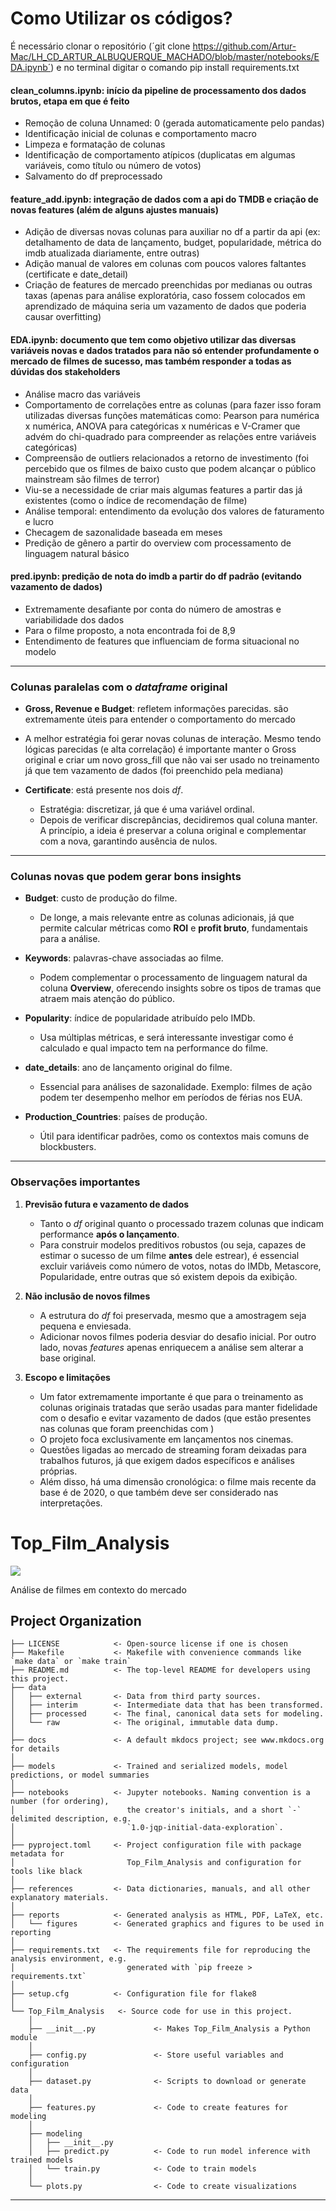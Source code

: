 # Como Utilizar os códigos?

É necessário clonar o repositório (´git clone https://github.com/Artur-Mac/LH_CD_ARTUR_ALBUQUERQUE_MACHADO/blob/master/notebooks/EDA.ipynb´) e no terminal digitar o comando pip install requirements.txt

#### **clean_columns.ipynb**: início da pipeline de processamento dos dados brutos, etapa em que é feito
- Remoção de coluna Unnamed: 0 (gerada automaticamente pelo pandas)
- Identificação inicial de colunas e comportamento macro
- Limpeza e formatação de colunas
- Identificação de comportamento atípicos (duplicatas em algumas variáveis, como título ou número de votos)
- Salvamento do df preprocessado

#### **feature_add.ipynb**: integração de dados com a api do TMDB e criação de novas features (além de alguns ajustes manuais)
- Adição de diversas novas colunas para auxiliar no df a partir da api (ex: detalhamento de data de lançamento, budget, popularidade, métrica do imdb atualizada diariamente, entre outras)
- Adição manual de valores em colunas com poucos valores faltantes (certificate e date_detail)
- Criação de features de mercado preenchidas por medianas ou outras taxas (apenas para análise exploratória, caso fossem colocados em aprendizado de máquina seria um vazamento de dados que poderia causar overfitting)
	
#### **EDA.ipynb**: documento que tem como objetivo utilizar das diversas variáveis novas e dados tratados para não só entender profundamente o mercado de filmes de sucesso, mas também responder a todas as dúvidas dos stakeholders
- Análise macro das variáveis
- Comportamento de correlações entre as colunas (para fazer isso foram utilizadas diversas funções matemáticas como: Pearson para numérica x numérica, ANOVA para categóricas x numéricas e V-Cramer que advém do chi-quadrado para compreender as relações entre variáveis categóricas)
- Compreensão de outliers relacionados a retorno de investimento (foi percebido que os filmes de baixo custo que podem alcançar o público mainstream são filmes de terror)
- Viu-se a necessidade de criar mais algumas features a partir das já existentes (como o índice de recomendação de filme)
- Análise temporal: entendimento da evolução dos valores de faturamento e lucro
- Checagem de sazonalidade baseada em meses
- Predição de gênero a partir do overview com processamento de linguagem natural básico

#### **pred.ipynb**: predição de nota do imdb a partir do df padrão (evitando vazamento de dados)
- Extremamente desafiante por conta do número de amostras e variabilidade dos dados
- Para o filme proposto, a nota encontrada foi de 8,9
- Entendimento de features que influenciam de forma situacional no modelo

---

### Colunas paralelas com o *dataframe* original

* **Gross, Revenue e Budget**: refletem informações parecidas. são extremamente úteis para entender o comportamento do mercado
- A melhor estratégia foi gerar novas colunas de interação. Mesmo tendo lógicas parecidas (e alta correlação) é importante manter o Gross original e criar um novo gross_fill que não vai ser usado no treinamento já que tem vazamento de dados (foi preenchido pela mediana)

* **Certificate**: está presente nos dois *df*.

  * Estratégia: discretizar, já que é uma variável ordinal.
  * Depois de verificar discrepâncias, decidiremos qual coluna manter. A princípio, a ideia é preservar a coluna original e complementar com a nova, garantindo ausência de nulos.

---

### Colunas novas que podem gerar bons insights

* **Budget**: custo de produção do filme.

  * De longe, a mais relevante entre as colunas adicionais, já que permite calcular métricas como **ROI** e **profit bruto**, fundamentais para a análise.

* **Keywords**: palavras-chave associadas ao filme.

  * Podem complementar o processamento de linguagem natural da coluna **Overview**, oferecendo insights sobre os tipos de tramas que atraem mais atenção do público.

* **Popularity**: índice de popularidade atribuído pelo IMDb.

  * Usa múltiplas métricas, e será interessante investigar como é calculado e qual impacto tem na performance do filme.

* **date\_details**: ano de lançamento original do filme.

  * Essencial para análises de sazonalidade. Exemplo: filmes de ação podem ter desempenho melhor em períodos de férias nos EUA.

* **Production\_Countries**: países de produção.

  * Útil para identificar padrões, como os contextos mais comuns de blockbusters.

---

### Observações importantes

1. **Previsão futura e vazamento de dados**

   * Tanto o *df* original quanto o processado trazem colunas que indicam performance **após o lançamento**.
   * Para construir modelos preditivos robustos (ou seja, capazes de estimar o sucesso de um filme **antes** dele estrear), é essencial excluir variáveis como número de votos, notas do IMDb, Metascore, Popularidade, entre outras que só existem depois da exibição.

2. **Não inclusão de novos filmes**

   * A estrutura do *df* foi preservada, mesmo que a amostragem seja pequena e enviesada.
   * Adicionar novos filmes poderia desviar do desafio inicial. Por outro lado, novas *features* apenas enriquecem a análise sem alterar a base original.

3. **Escopo e limitações**

    * Um fator extremamente importante é que para o treinamento as colunas originais tratadas que serão usadas para manter fidelidade com o desafio e evitar vazamento de dados (que estão presentes nas colunas que foram preenchidas com )
   * O projeto foca exclusivamente em lançamentos nos cinemas.
   * Questões ligadas ao mercado de streaming foram deixadas para trabalhos futuros, já que exigem dados específicos e análises próprias.
   * Além disso, há uma dimensão cronológica: o filme mais recente da base é de 2020, o que também deve ser considerado nas interpretações.


# Top_Film_Analysis

<a target="_blank" href="https://cookiecutter-data-science.drivendata.org/">
    <img src="https://img.shields.io/badge/CCDS-Project%20template-328F97?logo=cookiecutter" />
</a>

Análise de filmes em contexto do mercado

## Project Organization

```
├── LICENSE            <- Open-source license if one is chosen
├── Makefile           <- Makefile with convenience commands like `make data` or `make train`
├── README.md          <- The top-level README for developers using this project.
├── data
│   ├── external       <- Data from third party sources.
│   ├── interim        <- Intermediate data that has been transformed.
│   ├── processed      <- The final, canonical data sets for modeling.
│   └── raw            <- The original, immutable data dump.
│
├── docs               <- A default mkdocs project; see www.mkdocs.org for details
│
├── models             <- Trained and serialized models, model predictions, or model summaries
│
├── notebooks          <- Jupyter notebooks. Naming convention is a number (for ordering),
│                         the creator's initials, and a short `-` delimited description, e.g.
│                         `1.0-jqp-initial-data-exploration`.
│
├── pyproject.toml     <- Project configuration file with package metadata for 
│                         Top_Film_Analysis and configuration for tools like black
│
├── references         <- Data dictionaries, manuals, and all other explanatory materials.
│
├── reports            <- Generated analysis as HTML, PDF, LaTeX, etc.
│   └── figures        <- Generated graphics and figures to be used in reporting
│
├── requirements.txt   <- The requirements file for reproducing the analysis environment, e.g.
│                         generated with `pip freeze > requirements.txt`
│
├── setup.cfg          <- Configuration file for flake8
│
└── Top_Film_Analysis   <- Source code for use in this project.
    │
    ├── __init__.py             <- Makes Top_Film_Analysis a Python module
    │
    ├── config.py               <- Store useful variables and configuration
    │
    ├── dataset.py              <- Scripts to download or generate data
    │
    ├── features.py             <- Code to create features for modeling
    │
    ├── modeling                
    │   ├── __init__.py 
    │   ├── predict.py          <- Code to run model inference with trained models          
    │   └── train.py            <- Code to train models
    │
    └── plots.py                <- Code to create visualizations
```

--------
